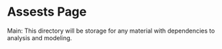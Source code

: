 # Assests Page
Main: This directory will be storage for any material with dependencies to analysis and modeling.